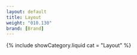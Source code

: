```yaml
---
layout: default
title: Layout
weight: "010.130"
brand: [Brand]
---
```


{% include showCategory.liquid  cat = "Layout" %}